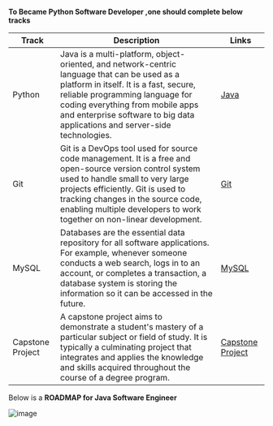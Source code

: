 <b>To Became Python Software Developer ,one should complete below tracks </b>


| Track      | Description |  Links   |
| ----------- | ----------- | -------- |
| Python   | Java is a multi-platform, object-oriented, and network-centric language that can be used as a platform in itself. It is a fast, secure, reliable programming language for coding everything from mobile apps and enterprise software to big data applications and server-side technologies.      |       [Java](https://github.com/vasuyepuru/Java-Software-Engineer/tree/main/1.Java)      |
| Git   | Git is a DevOps tool used for source code management. It is a free and open-source version control system used to handle small to very large projects efficiently. Git is used to tracking changes in the source code, enabling multiple developers to work together on non-linear development.       |        [Git](https://github.com/vasuyepuru/Java-Software-Engineer/tree/main/2.Git)         |
| MySQL  | Databases are the essential data repository for all software applications. For example, whenever someone conducts a web search, logs in to an account, or completes a transaction, a database system is storing the information so it can be accessed in the future.     |          [MySQL](https://github.com/vasuyepuru/Java-Software-Engineer/tree/main/3.MySQL)       |
| Capstone Project | A capstone project aims to demonstrate a student's mastery of a particular subject or field of study. It is typically a culminating project that integrates and applies the knowledge and skills acquired throughout the course of a degree program.       |   [Capstone Project]()              |

Below is a <b>ROADMAP for Java Software Engineer</b>

![image](https://github.com/vasuyepuru/Java-Software-Engineer/assets/168894430/84e9750d-9c5a-4992-a89b-e158cbc3313c)
